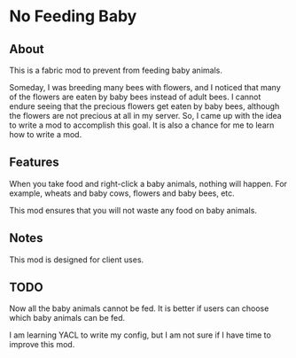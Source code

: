# No Feeding Baby

## About
This is a fabric mod to prevent from feeding baby animals.

Someday, I was breeding many bees with flowers,
and I noticed that many of the flowers are eaten by baby bees instead of adult bees.
I cannot endure seeing that the precious flowers get eaten by baby bees,
although the flowers are not precious at all in my server.
So, I came up with the idea to write a mod to accomplish this goal.
It is also a chance for me to learn how to write a mod.

## Features
When you take food and right-click a baby animals, nothing will happen.
For example, wheats and baby cows, flowers and baby bees, etc.

This mod ensures that you will not waste any food on baby animals.

## Notes
This mod is designed for client uses.

## TODO
Now all the baby animals cannot be fed.
It is better if users can choose which baby animals can be fed.

I am learning YACL to write my config, but I am not sure if I have time to improve this mod.
